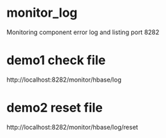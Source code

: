# monitor_log
Monitoring component error log and listing port 8282

# demo1 check file 
http://localhost:8282/monitor/hbase/log

# demo2 reset file
http://localhost:8282/monitor/hbase/log/reset

